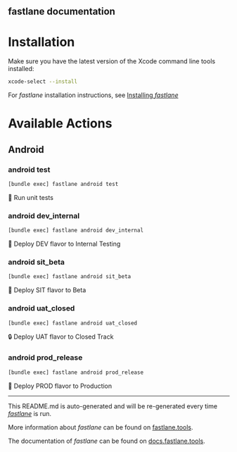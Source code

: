 fastlane documentation
----

# Installation

Make sure you have the latest version of the Xcode command line tools installed:

```sh
xcode-select --install
```

For _fastlane_ installation instructions, see [Installing _fastlane_](https://docs.fastlane.tools/#installing-fastlane)

# Available Actions

## Android

### android test

```sh
[bundle exec] fastlane android test
```

🧪 Run unit tests

### android dev_internal

```sh
[bundle exec] fastlane android dev_internal
```

🚀 Deploy DEV flavor to Internal Testing

### android sit_beta

```sh
[bundle exec] fastlane android sit_beta
```

🧪 Deploy SIT flavor to Beta

### android uat_closed

```sh
[bundle exec] fastlane android uat_closed
```

🔒 Deploy UAT flavor to Closed Track

### android prod_release

```sh
[bundle exec] fastlane android prod_release
```

🏁 Deploy PROD flavor to Production

----

This README.md is auto-generated and will be re-generated every time [_fastlane_](https://fastlane.tools) is run.

More information about _fastlane_ can be found on [fastlane.tools](https://fastlane.tools).

The documentation of _fastlane_ can be found on [docs.fastlane.tools](https://docs.fastlane.tools).
